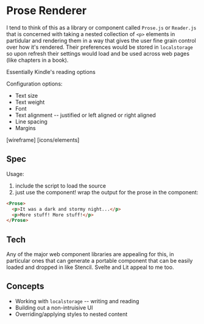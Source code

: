 # Prose Renderer

I tend to think of this as a library or component called `Prose.js` or `Reader.js` that is concerned with taking a nested collection of `<p>` elements in partidular and rendering them in a way that gives the user fine grain control over how it's rendered. Their preferences would be stored in `localstorage` so upon refresh their settings would load and be used across web pages (like chapters in a book).
  
Essentially Kindle's reading options
  
Configuration options:

- Text size
- Text weight
- Font
- Text alignment -- justified or left aligned or right aligned
- Line spacing
- Margins

[wireframe]
[icons/elements]

## Spec

Usage:

1. include the script to load the source
2. just use the component! wrap the output for the prose in the component:

``` html
<Prose>
  <p>It was a dark and stormy night...</p>
  <p>More stuff! More stuff!</p>
</Prose>
```

## Tech

Any of the major web component libraries are appealing for this, in particular ones that can generate a portable component that can be easily loaded and dropped in like Stencil. Svelte and Lit appeal to me too.

## Concepts

- Working with `localstorage` -- writing and reading
- Building out a non-intruisive UI
- Overriding/applying styles to nested content